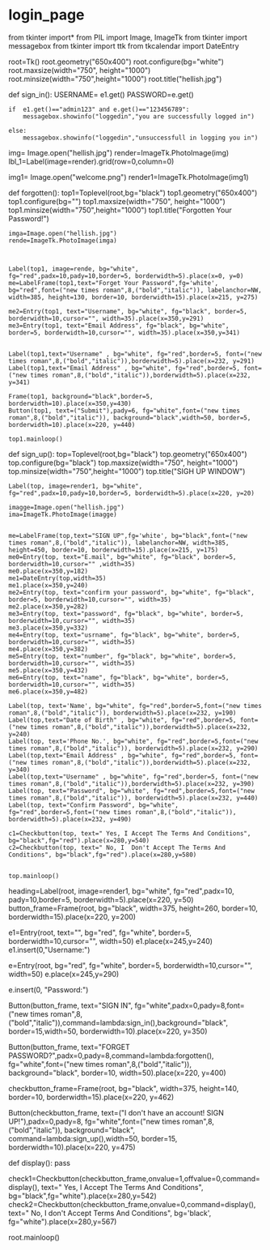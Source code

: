 # login_page


from tkinter import*
from PIL import Image, ImageTk
from tkinter import messagebox
from tkinter import ttk
from tkcalendar import DateEntry

root=Tk()
root.geometry("650x400")
root.configure(bg="white")
root.maxsize(width="750", height="1000")
root.minsize(width="750",height="1000")
root.title("hellish.jpg")

def sign_in():
    USERNAME= e1.get()
    PASSWORD=e.get()

    if  e1.get()=="admin123" and e.get()=="123456789":
        messagebox.showinfo("loggedin","you are successfully logged in")

    else:
        messagebox.showinfo("loggedin","unsuccessfull in logging you in")

img= Image.open("hellish.jpg")
render=ImageTk.PhotoImage(img)
lbl_1=Label(image=render).grid(row=0,column=0)


img1= Image.open("welcome.png")
render1=ImageTk.PhotoImage(img1)

def forgotten():
    top1=Toplevel(root,bg="black")
    top1.geometry("650x400")
    top1.configure(bg="")
    top1.maxsize(width="750", height="1000")
    top1.minsize(width="750",height="1000")
    top1.title("Forgotten Your Password!")

    imga=Image.open("hellish.jpg")
    rende=ImageTk.PhotoImage(imga)


    
    Label(top1, image=rende, bg="white", fg="red",padx=10,pady=10,border=5, borderwidth=5).place(x=0, y=0)
    me=LabelFrame(top1,text="Forget Your Password",fg='white', bg="red",font=("new times roman",8,("bold","italic")), labelanchor=NW, width=385, height=130, border=10, borderwidth=15).place(x=215, y=275)

    me2=Entry(top1, text="Username", bg="white", fg="black", border=5, borderwidth=10,cursor="", width=35).place(x=350,y=291)
    me3=Entry(top1, text="Email Address", fg="black", bg="white", border=5, borderwidth=10,cursor="", width=35).place(x=350,y=341)


    Label(top1,text="Username" , bg="white", fg="red",border=5, font=("new times roman",8,("bold","italic")),borderwidth=5).place(x=232, y=291)
    Label(top1,text="Email Address" , bg="white", fg="red",border=5, font=("new times roman",8,("bold","italic")),borderwidth=5).place(x=232, y=341)
    
    Frame(top1, background="black",border=5, borderwidth=10).place(x=350,y=430)
    Button(top1, text=("Submit"),pady=6, fg="white",font=("new times roman",8,("bold","italic")), background="black",width=50, border=5, borderwidth=10).place(x=220, y=440)

    top1.mainloop()


def sign_up():
    top=Toplevel(root,bg="black")
    top.geometry("650x400")
    top.configure(bg="black")
    top.maxsize(width="750", height="1000")
    top.minsize(width="750",height="1000")
    top.title("SIGH UP WINDOW")


    Label(top, image=render1, bg="white", fg="red",padx=10,pady=10,border=5, borderwidth=5).place(x=220, y=20)

    imagge=Image.open("hellish.jpg")
    ima=ImageTk.PhotoImage(imagge)


    me=LabelFrame(top,text="SIGN UP",fg='white', bg="black",font=("new times roman",8,("bold","italic")), labelanchor=NW, width=385, height=450, border=10, borderwidth=15).place(x=215, y=175)
    me0=Entry(top, text="E.mail", bg="white", fg="black", border=5, borderwidth=10,cursor="" ,width=35)
    me0.place(x=350,y=182)
    me1=DateEntry(top,width=35)
    me1.place(x=350,y=240)
    me2=Entry(top, text="confirm your password", bg="white", fg="black", border=5, borderwidth=10,cursor="", width=35)
    me2.place(x=350,y=282)
    me3=Entry(top, text="password", fg="black", bg="white", border=5, borderwidth=10,cursor="", width=35)
    me3.place(x=350,y=332)
    me4=Entry(top, text="usrname", fg="black", bg="white", border=5, borderwidth=10,cursor="", width=35)
    me4.place(x=350,y=382)
    me5=Entry(top, text="number", fg="black", bg="white", border=5, borderwidth=10,cursor="", width=35)
    me5.place(x=350,y=432)
    me6=Entry(top, text="name", fg="black", bg="white", border=5, borderwidth=10,cursor="", width=35)
    me6.place(x=350,y=482)

    Label(top, text='Name', bg="white", fg="red",border=5,font=("new times roman",8,("bold","italic")), borderwidth=5).place(x=232, y=190)
    Label(top,text="Date of Birth" , bg="white", fg="red",border=5, font=("new times roman",8,("bold","italic")),borderwidth=5).place(x=232, y=240)
    Label(top, text='Phone No.', bg="white", fg="red",border=5,font=("new times roman",8,("bold","italic")), borderwidth=5).place(x=232, y=290)
    Label(top,text="Email Address" , bg="white", fg="red",border=5, font=("new times roman",8,("bold","italic")),borderwidth=5).place(x=232, y=340)
    Label(top,text="Username" , bg="white", fg="red",border=5, font=("new times roman",8,("bold","italic")),borderwidth=5).place(x=232, y=390)
    Label(top, text="Password", bg="white", fg="red",border=5,font=("new times roman",8,("bold","italic")), borderwidth=5).place(x=232, y=440)
    Label(top, text="Confirm Password", bg="white", fg="red",border=5,font=("new times roman",8,("bold","italic")), borderwidth=5).place(x=232, y=490)

    c1=Checkbutton(top, text=" Yes, I Accept The Terms And Conditions", bg="black",fg="red").place(x=280,y=540)
    c2=Checkbutton(top, text=" No, I  Don't Accept The Terms And Conditions", bg="black",fg="red").place(x=280,y=580)

    
    top.mainloop()
    

heading=Label(root, image=render1, bg="white", fg="red",padx=10, pady=10,border=5, borderwidth=5).place(x=220, y=50)
button_frame=Frame(root, bg="black",  width=375, height=260, border=10, borderwidth=15).place(x=220, y=200)


e1=Entry(root, text="", bg="red", fg="white", border=5, borderwidth=10,cursor="", width=50)
e1.place(x=245,y=240)
e1.insert(0,"Username:")

e=Entry(root, bg="red", fg="white", border=5, borderwidth=10,cursor="", width=50)
e.place(x=245,y=290)

e.insert(0, "Password:")

Button(button_frame, text="SIGN IN", fg="white",padx=0,pady=8,font=("new times roman",8,("bold","italic")),command=lambda:sign_in(),background="black", border=15,width=50, borderwidth=10).place(x=220, y=350)

Button(button_frame, text="FORGET PASSWORD?",padx=0,pady=8,command=lambda:forgotten(), fg="white",font=("new times roman",8,("bold","italic")), background="black", border=10, width=50).place(x=220, y=400)

checkbutton_frame=Frame(root, bg="black", width=375, height=140, border=10, borderwidth=15).place(x=220, y=462)

Button(checkbutton_frame, text=("I don't have an account! SIGN UP!"),padx=0,pady=8, fg="white",font=("new times roman",8,("bold","italic")), background="black", command=lambda:sign_up(),width=50, border=15, borderwidth=10).place(x=220, y=475)

def display():
    pass

check1=Checkbutton(checkbutton_frame,onvalue=1,offvalue=0,command=display(), text=" Yes, I Accept The Terms And Conditions", bg="black",fg="white").place(x=280,y=542)
check2=Checkbutton(checkbutton_frame,onvalue=0,command=display(), text=" No, I don't Accept Terms And Conditions", bg='black', fg="white").place(x=280,y=567)

root.mainloop()
